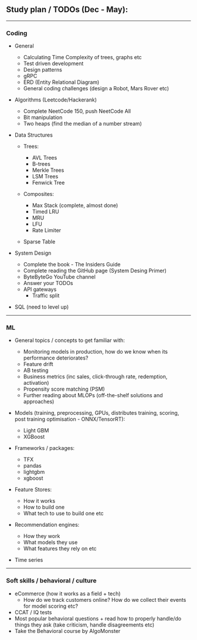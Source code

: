 

## Study plan / TODOs (Dec - May):

---

### Coding

- General
  
  - Calculating Time Complexity of trees, graphs etc
  - Test driven development
  - Design patterns
  - gRPC
  - ERD (Entity Relational Diagram)
  - General coding challenges (design a Robot, Mars Rover etc)


- Algorithms (Leetcode/Hackerank)

  - Complete NeetCode 150, push NeetCode All
  - Bit manipulation
  - Two heaps (find the median of a number stream)


- Data Structures

    - Trees:
      - AVL Trees
      - B-trees
      - Merkle Trees
      - LSM Trees
      - Fenwick Tree
      
    - Composites:
      - Max Stack (complete, almost done)
      - Timed LRU
      - MRU
      - LFU
      - Rate Limiter

    - Sparse Table


- System Design 
  - Complete the book - The Insiders Guide
  - Complete reading the GitHub page (System Desing Primer)
  - ByteByteGo YouTube channel 
  - Answer your TODOs
  - API gateways
    - Traffic split


- SQL (need to level up)

---

### ML

- General topics / concepts to get familiar with:
  - Monitoring models in production, how do we know when its performance deteriorates?
  - Feature drift 
  - AB testing
  - Business metrics (inc sales, click-through rate, redemption, activation)
  - Propensity score matching (PSM)
  - Further reading about MLOPs (off-the-shelf solutions and approaches)


- Models (training, preprocessing, GPUs, distributes training, scoring, 
post training optimisation - ONNX/TensorRT):
  - Light GBM
  - XGBoost


- Frameworks / packages:
  - TFX
  - pandas
  - lightgbm
  - xgboost


- Feature Stores:
  - How it works
  - How to build one
  - What tech to use to build one etc


- Recommendation engines:
  - How they work
  - What models they use
  - What features they rely on etc


- Time series 



---

### Soft skills / behavioral / culture

- eCommerce (how it works as a field + tech)
  - How do we track customers online? How do we collect their events for model scoring etc?
- CCAT / IQ tests
- Most popular behavioral questions + read how to properly handle/do things 
they ask (take criticism, handle disagreements etc)
- Take the Behavioral course by AlgoMonster